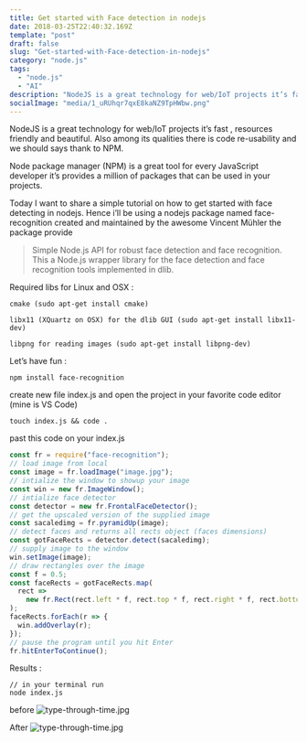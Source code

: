 ```yaml
---
title: Get started with Face detection in nodejs
date: 2018-03-25T22:40:32.169Z
template: "post"
draft: false
slug: "Get-started-with-Face-detection-in-nodejs"
category: "node.js"
tags:
  - "node.js"
  - "AI"
description: "NodeJS is a great technology for web/IoT projects it’s fast , resources friendly and beautiful. Also among its qualities there is code re-usability and we should says thank to NPM..."
socialImage: "media/1_uRUhqr7qxE8kaNZ9TpHWbw.png"
---
```


NodeJS is a great technology for web/IoT projects it’s fast , resources friendly and beautiful. Also among its qualities there is code re-usability and we should says thank to NPM.

Node package manager (NPM) is a great tool for every JavaScript developer it’s provides a million of packages that can be used in your projects.

Today I want to share a simple tutorial on how to get started with face detecting in nodejs. Hence i’ll be using a nodejs package named face-recognition created and maintained by the awesome Vincent Mühler the package provide

> Simple Node.js API for robust face detection and face recognition. This a Node.js wrapper library for the face detection and face recognition tools implemented in dlib.

Required libs for Linux and OSX :

```
cmake (sudo apt-get install cmake)

libx11 (XQuartz on OSX) for the dlib GUI (sudo apt-get install libx11-dev)

libpng for reading images (sudo apt-get install libpng-dev)
```

Let’s have fun :

```
npm install face-recognition
```

create new file index.js and open the project in your favorite code editor (mine is VS Code)

```
touch index.js && code .

```

past this code on your index.js

```javascript
const fr = require("face-recognition");
// load image from local
const image = fr.loadImage("image.jpg");
// intialize the window to showup your image
const win = new fr.ImageWindow();
// intialize face detector
const detector = new fr.FrontalFaceDetector();
// get the upscaled version of the supplied image
const sacaledimg = fr.pyramidUp(image);
// detect faces and returns all rects object (faces dimensions)
const gotFaceRects = detector.detect(sacaledimg);
// supply image to the window
win.setImage(image);
// draw rectangles over the image
const f = 0.5;
const faceRects = gotFaceRects.map(
  rect =>
    new fr.Rect(rect.left * f, rect.top * f, rect.right * f, rect.bottom * f)
);
faceRects.forEach(r => {
  win.addOverlay(r);
});
// pause the program until you hit Enter
fr.hitEnterToContinue();
```

Results :

```
// in your terminal run
node index.js
```

before
![type-through-time.jpg](media/1_uRUhqr7qxE8kaNZ9TpHWbw.png)

After
![type-through-time.jpg](media/1_YXA8ViCUA8E026fe3Rke4w.png)
